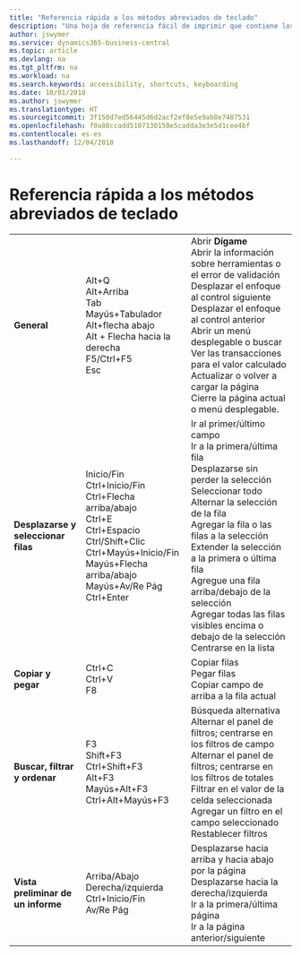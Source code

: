```yaml
---
title: "Referencia rápida a los métodos abreviados de teclado"
description: "Una hoja de referencia fácil de imprimir que contiene los métodos abreviados de teclado más populares."
author: jswymer
ms.service: dynamics365-business-central
ms.topic: article
ms.devlang: na
ms.tgt_pltfrm: na
ms.workload: na
ms.search.keywords: accessibility, shortcuts, keyboarding
ms.date: 10/01/2018
ms.author: jswymer
ms.translationtype: HT
ms.sourcegitcommit: 3f158d7ed56445d6d2acf2ef8e5e9ab8e7487531
ms.openlocfilehash: f0a88ccadd5107130150e5cadda3e3e5d1cee4bf
ms.contentlocale: es-es
ms.lasthandoff: 12/04/2018

---
```


# <a name="keyboard-shortcuts-quick-reference"></a>Referencia rápida a los métodos abreviados de teclado

||||  
|----------------|-----------|----------------|
|**General**|Alt+Q<br />Alt+Arriba<br />Tab<br />Mayús+Tabulador<br />Alt+flecha abajo<br />Alt + Flecha hacia la derecha<br />F5/Ctrl+F5<br />Esc|Abrir **Dígame**<br />Abrir la información sobre herramientas o el error de validación<br />Desplazar el enfoque al control siguiente<br />Desplazar el enfoque al control anterior<br />Abrir un menú desplegable o buscar<br />Ver las transacciones para el valor calculado<br />Actualizar o volver a cargar la página<br />Cierre la página actual o menú desplegable.|
|**Desplazarse y seleccionar filas**| Inicio/Fin<br />Ctrl+Inicio/Fin <br />Ctrl+Flecha arriba/abajo<br />Ctrl+E <br />Ctrl+Espacio<br />Ctrl/Shift+Clic<br />Ctrl+Mayús+Inicio/Fin<br />Mayús+Flecha arriba/abajo<br />Mayús+Av/Re Pág<br />Ctrl+Enter| Ir al primer/último campo<br />Ir a la primera/última fila<br />Desplazarse sin perder la selección<br />Seleccionar todo<br />Alternar la selección de la fila<br /> Agregar la fila o las filas a la selección<br />Extender la selección a la primera o última fila<br />Agregue una fila arriba/debajo de la selección<br />Agregar todas las filas visibles encima o debajo de la selección<br />Centrarse en la lista|
|**Copiar y pegar**|Ctrl+C<br />Ctrl+V<br />F8|Copiar filas<br />Pegar filas<br />Copiar campo de arriba a la fila actual|
|**Buscar, filtrar y ordenar**|F3<br />Shift+F3<br />Ctrl+Shift+F3<br />Alt+F3<br />Mayús+Alt+F3<br />Ctrl+Alt+Mayús+F3|Búsqueda alternativa<br />Alternar el panel de filtros; centrarse en los filtros de campo<br />Alternar el panel de filtros; centrarse en los filtros de totales<br />Filtrar en el valor de la celda seleccionada<br />Agregar un filtro en el campo seleccionado<br />Restablecer filtros|
|**Vista preliminar de un informe**|Arriba/Abajo<br />Derecha/izquierda<br />Ctrl+Inicio/Fin<br />Av/Re Pág|Desplazarse hacia arriba y hacia abajo por la página<br />Desplazarse hacia la derecha/izquierda <br />Ir a la primera/última página<br />Ir a la página anterior/siguiente|

